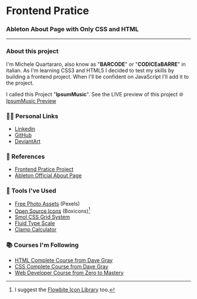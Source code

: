 # Frontend Pratice

### Ableton About Page with Only CSS and HTML

---
### About this project
I'm Michele Quartararo, also know as "**BARCODE**" or "**CODICEaBARRE**" in italian.
As I'm learning CSS3 and HTML5 I decided to test my skills by building a frontend project. 
When I'll be confident on JavaScript I'll add it to the project.  

I called this Project "**IpsumMusic**". 
See the LIVE preview of this project 🌐  [IpsumMusic Preview](https://devbarcode.github.io/ableton-about-page-frontend-pratice/)

### 👨‍💻 Personal Links

- [Linkedin](www.linkedin.com/in/michelequartararo)
- [GitHub](https://github.com/devBarcode)
- [DeviantArt](https://www.deviantart.com/michelequartararo)

### 📂 References

- [Frontend Pratice Project](https://www.frontendpractice.com/projects/ableton)
- [Ableton Official About Page](https://www.ableton.com/en/about/)

### 🔨 Tools I've Used

- [Free Photo Assets](https://www.pexels.com/) (Pexels)
- [Open Source Icons](https://boxicons.com/)  (Boxicons)[^1]
- [Smol CSS Grid System](https://smolcss.dev/#smol-breakout-grid)
- [Fluid Type Scale](https://www.fluid-type-scale.com/)
- [Clamp Calculator](https://utopia.fyi/clamp/calculator/)

### 📚 Courses I'm Following

- [HTML Complete Course from Dave Gray](https://www.youtube.com/watch?v=mJgBOIoGihA)
- [CSS Complete Course from Dave Gray](https://www.youtube.com/watch?v=n4R2E7O-Ngo)
- [Web Developer Course from Zero to Mastery](https://www.udemy.com/course/the-complete-web-developer-zero-to-mastery/)

[^1]: I suggest the [Flowbite Icon Library](https://flowbite.com/icons/) too.
